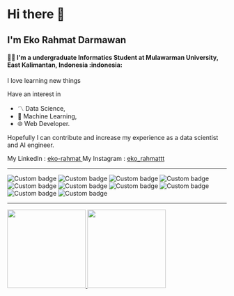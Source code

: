 <h1> Hi there 👋</h1>
<h2> I'm Eko Rahmat Darmawan</h2>

<h4> 🧑‍💻 I'm a undergraduate Informatics Student at Mulawarman University, East Kalimantan, Indonesia :indonesia:</h4>
<p> I love learning new things </p>
<p> Have an interest in <ul> <li> 〽️ Data Science,</li><li> 🤖 Machine Learning,</li><li> 🌐 Web Developer.</li></ul> Hopefully I can contribute and increase my experience as a data scientist and AI engineer. </p>

My LinkedIn : <a href="https://www.linkedin.com/in/eko-rahmat-853503221/"> eko-rahmat </a>
My Instagram : <a href="https://www.instagram.com/eko_rahmattt"> eko_rahmattt </a>
<hr>
<div style="display:inline;">
  <img alt="Custom badge" src="https://img.shields.io/badge/TensorFlow-TensorFlow-informational?style=flat&logo=TensorFlow&logoColor=orange">
  <img alt="Custom badge" src="https://img.shields.io/badge/Code-Python-informational?style=flat&logo=python&logoColor=yellow">
  <img alt="Custom badge" src="https://img.shields.io/badge/Code-HTML5-informational?style=flat&logo=html5&logoColor=e34f26">
  <img alt="Custom badge" src="https://img.shields.io/badge/Code-CSS3-informational?style=flat&logo=css3&logoColor=1572b6">
  <img alt="Custom badge" src="https://img.shields.io/badge/Code-JavaScript-informational?style=flat&logo=JavaScript&logoColor=f7df1e">
  <img alt="Custom badge" src="https://img.shields.io/badge/Code-PHP-informational?style=flat&logo=PHP&logoColor=777bb4">
  <img alt="Custom badge" src="https://img.shields.io/badge/Framework-Laravel-informational?style=flat&logo=Laravel&logoColor=ff2d20">
  <img alt="Custom badge" src="https://img.shields.io/badge/Framework-Node.js-informational?style=flat&logo=Node.js&logoColor=339933">
  <img alt="Custom badge" src="https://img.shields.io/badge/Editor-VS_Code-informational?style=flat&logo=visual-studio-code&logoColor=007acc">
  <img alt="Custom badge" src="https://img.shields.io/badge/Tools-MySQL-informational?style=flat&logo=mysql&logoColor=4479a1">
</div>
<hr>
<div style="display:flex;flex-direction:row;">
  <a href="https://github.com/Echo271/">
    <img height="180em" src="https://github-readme-stats.vercel.app/api?username=echo271&show_icons=true&theme=github_dark&include_all_commits=true&count_private=true&show_owner=false">
    <img height="180em" src="https://github-readme-stats.vercel.app/api/top-langs/?username=echo271&layout=compact&theme=github_dark&langs_count=8">
  </a>
</div>

